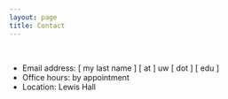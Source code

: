 ```yaml
---
layout: page
title: Contact
---
```


<br />

- Email address: \[ my last name \] \[ at \] uw \[ dot \] \[ edu \]
- Office hours: by appointment
- Location: Lewis Hall